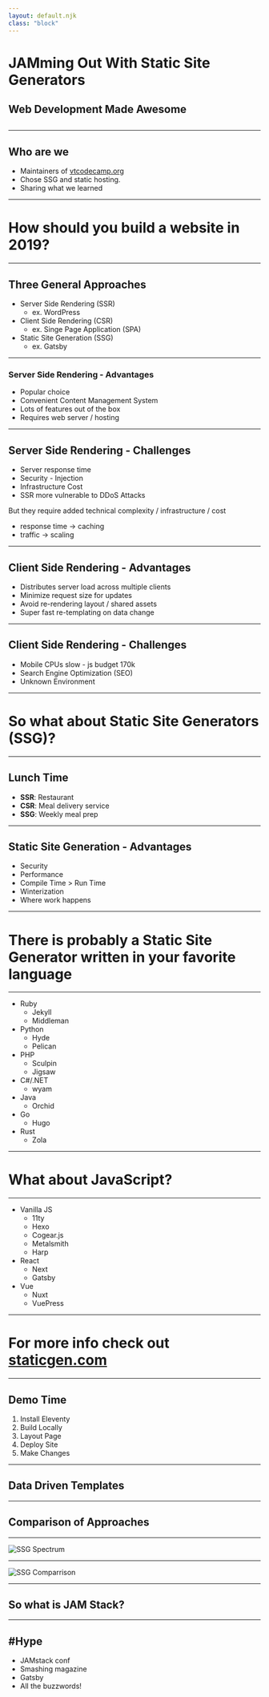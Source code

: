 ```yaml
---
layout: default.njk
class: "block"
---
```



# JAMming Out With Static Site Generators

## Web Development Made <span class="display-hidden">Awesome</span>

<h2 class="title-word"><span class="typed-text"></span></h2>

---

## Who are we

* Maintainers of [vtcodecamp.org](https://www.vtcodecamp.org/)
* Chose SSG and static hosting.  
* Sharing what we learned

---

# How should you build a website in 2019?

---

## Three General Approaches

* Server Side Rendering (SSR)
  * ex. WordPress
* Client Side Rendering (CSR)
  * ex. Singe Page Application (SPA)
* Static Site Generation (SSG)
  * ex. Gatsby

---

### Server Side Rendering - Advantages

* Popular choice
* Convenient Content Management System
* Lots of features out of the box
* Requires web server / hosting

---

## Server Side Rendering - Challenges

* Server response time
* Security - Injection
* Infrastructure Cost
* SSR more vulnerable to DDoS Attacks

<aside class="notes">

But they require added technical complexity / infrastructure / cost

* response time → caching
* traffic → scaling

</aside>

---


## Client Side Rendering - Advantages

* Distributes server load across multiple clients
* Minimize request size for updates
* Avoid re-rendering layout / shared assets
* Super fast re-templating on data change

---

## Client Side Rendering - Challenges

* Mobile CPUs slow - js budget 170k
* Search Engine Optimization (SEO)
* Unknown Environment

---

# So what about Static Site Generators (SSG)?

---

## Lunch Time

* **SSR**: Restaurant
* **CSR**: Meal delivery service
* **SSG**: Weekly meal prep

---

## Static Site Generation - Advantages

* Security
* Performance
* Compile Time > Run Time
* Winterization
* Where work happens


---

# There is probably a Static Site Generator  written in  your favorite language

---

* Ruby
  * Jekyll
  * Middleman
* Python
  * Hyde
  * Pelican
* PHP
  * Sculpin
  * Jigsaw
* C#/.NET
  * wyam
* Java
  * Orchid
* Go
  * Hugo
* Rust
  * Zola


---

# What about JavaScript?

---

* Vanilla JS
  * 11ty
  * Hexo
  * Cogear.js
  * Metalsmith
  * Harp
* React
  * Next
  * Gatsby
* Vue
  * Nuxt
  * VuePress

---

# For more info check out [staticgen.com](https://www.staticgen.com/)

---

## Demo Time

1. Install Eleventy
2. Build Locally
3. Layout Page
4. Deploy Site
5. Make Changes

---

## Data Driven Templates

---

## Comparison of Approaches

---

![SSG Spectrum](/assets/images/ssg-spectrum.png)

---

![SSG Comparrison](/assets/images/ssg-comparison.png)

---

## So what is JAM Stack?

---

## #Hype

* JAMstack conf
* Smashing magazine
* Gatsby
* All the buzzwords!